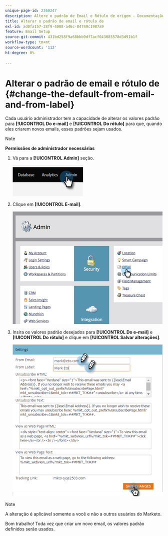 ```yaml
---
unique-page-id: 2360247
description: Altere o padrão de Email e Rótulo de origem - Documentação do Marketo - Documentação do produto
title: Alterar o padrão de email e rótulo de
exl-id: ad0fa157-28f9-4008-a46c-84749c1987a9
feature: Email Setup
source-git-commit: 431bd258f9a68bbb9df7acf043085578d3d91b1f
workflow-type: tm+mt
source-wordcount: '112'
ht-degree: 0%

---
```


# Alterar o padrão de email e rótulo de {#change-the-default-from-email-and-from-label}

Cada usuário administrador tem a capacidade de alterar os valores padrão para **[!UICONTROL Do e-mail]** e **[!UICONTROL Do rótulo]** para que, quando eles criarem novos emails, esses padrões sejam usados.

>[!NOTE]
>
>**Permissões de administrador necessárias**

1. Vá para a **[!UICONTROL Admin]** seção.

   ![](assets/change-the-default-from-email-and-from-label-1.png)

1. Clique em **[!UICONTROL E-mail]**.

   ![](assets/change-the-default-from-email-and-from-label-2.png)

1. Insira os valores padrão desejados para **[!UICONTROL Do e-mail]** e **[!UICONTROL Do rótulo]** e clique em **[!UICONTROL Salvar alterações]**.

   ![](assets/change-the-default-from-email-and-from-label-3.png)

>[!NOTE]
>
>A alteração é aplicável somente a você e não a outros usuários do Marketo.

Bom trabalho! Toda vez que criar um novo email, os valores padrão definidos serão usados.
